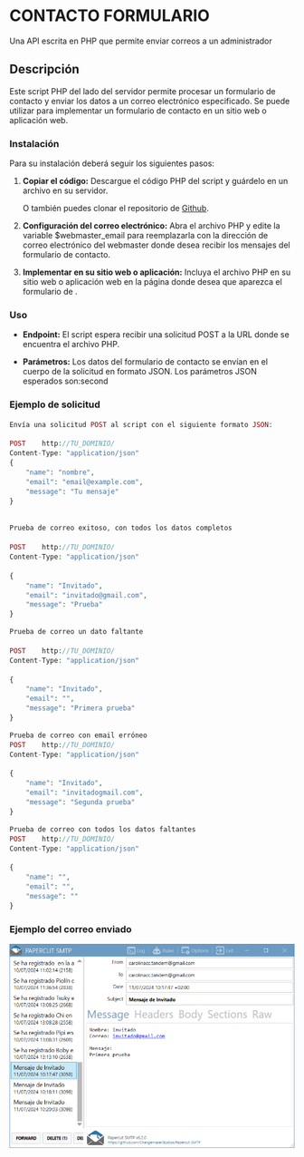 # CONTACTO FORMULARIO
Una API  escrita en PHP que permite enviar correos a un administrador
## Descripción
Este script PHP del lado del servidor permite procesar un formulario de contacto y enviar los datos a un correo electrónico especificado. Se puede utilizar para implementar un formulario de contacto en un sitio web o aplicación web.

### Instalación
Para su instalación deberá seguir los siguientes pasos:
1. **Copiar el código:** Descargue el código PHP del script y guárdelo en un archivo en su servidor. 

    O también puedes clonar el repositorio de [Github](https://github.com/carolinacc2323/api-sendemail).
2. **Configuración del correo electrónico:** Abra el archivo PHP y edite la variable $webmaster_email para reemplazarla con la dirección de correo electrónico del webmaster donde desea recibir los mensajes del formulario de contacto.
3. **Implementar en su sitio web o aplicación:** Incluya el archivo PHP en su sitio web o aplicación web en la página donde desea que aparezca el formulario de .

### Uso
- **Endpoint:** El script espera recibir una solicitud POST a la URL donde se encuentra el archivo PHP.

- **Parámetros:** Los datos del formulario de contacto se envían en el cuerpo de la solicitud en formato JSON. Los parámetros JSON esperados son:second

### Ejemplo de solicitud
```php
Envía una solicitud POST al script con el siguiente formato JSON:

POST    http://TU_DOMINIO/
Content-Type: "application/json"
{
    "name": "nombre",
    "email": "email@example.com",
    "message": "Tu mensaje" 
}
```

```php

Prueba de correo exitoso, con todos los datos completos

POST    http://TU_DOMINIO/
Content-Type: "application/json"

{
    "name": "Invitado",
    "email": "invitado@gmail.com",
    "message": "Prueba" 
}
```

```php
Prueba de correo un dato faltante

POST    http://TU_DOMINIO/
Content-Type: "application/json"

{
    "name": "Invitado",
    "email": "",
    "message": "Primera prueba" 
}
```

```php
Prueba de correo con email erróneo 
POST    http://TU_DOMINIO/
Content-Type: "application/json"

{
    "name": "Invitado",
    "email": "invitadogmail.com",
    "message": "Segunda prueba" 
}
```

```php
Prueba de correo con todos los datos faltantes 
POST    http://TU_DOMINIO/
Content-Type: "application/json"

{
    "name": "",
    "email": "",
    "message": "" 
}
```

### Ejemplo del correo enviado
![Correo](./imagen/correoejemplo.png)